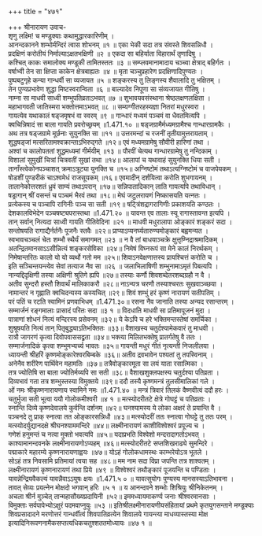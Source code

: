 +++
title = "४७१"

+++
श्रीनारायण उवाच-  
शृणु लक्ष्मि! च मण्डुक्याः कथामुद्धारकारिणीम् ।  
आनन्दकानने शम्भोर्मन्दिरं त्वास शोभनम् ॥१ ॥
एका भेकी सदा तत्र संवस्ते शिवसन्निधौ ।  
प्रदक्षिणं करोतीयं निर्माल्याऽक्षतभक्षिणी ॥२ ॥
एकदा सा बहिर्याता विहारार्थं तृणादिषु ।  
कश्चित् काकः समालोक्य मण्डूकी तामितस्ततः ॥३ ॥
सम्प्लवमानामादाय चञ्च्वा क्षेत्राद् बहिर्गतः ।  
वर्षाभ्वी तेन सा क्षिप्ता काकेन क्षेत्रबाह्यतः ॥४ ॥
मृता चञ्चुप्रहारेण प्रदक्षिणादिपुण्यतः ।  
पुष्पबटुगृहे कन्या गान्धर्वी सा व्यजायत ॥५ ॥
शङ्करस्य तु लिङ्गस्य शैवालादि तु भक्षितम् ।  
तेन पुण्यप्रभावेण शुद्धा मिष्टस्वरान्विता ॥६ ॥
बाल्यादेव निपूणा सा संव्यजायत गीतिषु ।  
नाम्ना सा माधवी साध्वी शम्भुपतिव्रताऽभवत् ॥७ ॥
शुभावयवसंस्थाना श्रेष्ठलक्षणलक्षिता ।  
महाभागवती जातिस्मरा भक्तोत्तमाऽभवत् ॥८ ॥
सम्यग्गीतरहस्यज्ञा नितरां मधुरस्वरा ।  
गायत्येव यथाकालं षड्जमृषभं वा स्वरम् ॥९ ॥
गान्धारं मध्यमं पञ्चमं वा धैवतमित्यपि ।  
क्वचिन्निषादं सा बाला गायति प्रवरोच्छ्रयम् ॥1.471.१० ॥
षड्जग्रामैर्मध्यमग्रामैश्च गान्धारग्रामकैः ।  
अथ तत्र षड्जग्रामे मूर्छनाः सुयुनक्ति सा ॥११ ॥
उत्तरमन्दां च रजनीं तृतीयामुत्तरायताम् ।  
शुद्धषड्जां मत्सरितामश्वक्रान्ताऽभिरुद्गते ॥१२॥
एवं मध्यमग्रामेषु सौवीरी हारिणां तथा ।  
अश्वां च कालोपततां शुद्धमध्यमां गीर्मयीम् ॥१३ ॥
पौरवीं चेत्यथ गान्धारग्रामेषु तु नन्दिकाम् ।  
विशालां सुमुखीं चित्रां चित्रवतीं सुखां तथा ॥१४॥
आलापां च यथावाहं सुयुनक्ति धिया सती ।  
तानाँस्त्वेकोनपञ्चाशत् क्रमाऽत्रूट्या युनक्ति च ॥१५॥
अग्निष्टोमं तथाऽत्यग्निष्टोमं च वाजपेयकम् ।  
षोडशीं पुण्डरीकं चाऽश्वमेधं राजसूयकम् ॥१६॥
एवमादीन् दर्शयित्वा करोति शुभगायनम् ।  
तालानेकोत्तरशतं ध्रुवं साम्यं तथाऽपरान् ॥१७॥
सन्निपातादिकान् लाति गायत्यपि तथाविधान् ।  
षड्रागान् श्रीं वसन्तं च पञ्चमं भैरवं तथा ॥१८॥
मेघं जटुलरायणं निष्कासयति यत्नतः ।  
प्रत्येकस्य च पञ्चापि रागिनीः पञ्च सा सती ॥१९॥
षट्त्रिंशद्रागरागिणीः प्रकाशयति कण्ठतः ।  
देशकालविभेदेन पञ्चषष्ट्यपरास्तथा ॥1.471.२० ॥
यावन्त एव तालाः स्यू रागास्तावन्त इत्यपि ।  
तान् सर्वान् नित्यदा साध्वी गायति गीतिवेदिना ॥२१ ॥
माधवी मधुरालापा ओङ्कारं शङ्करं सदा ।  
सन्तोषयति रागाद्यैर्नर्तनैः पूजनैः स्तवैः ॥२२॥
प्राप्याऽप्यनर्घ्यतारुण्यमोङ्कारं बह्वमन्यत ।  
स्वभावचञ्चलं चेतः शम्भौ स्थैर्यं समागमत् ॥२३ ॥
न वै तां बाधयाञ्चक्रे क्षुत्तृण्निद्राश्रमादिकम् ।  
अतन्द्रितमानसाऽऽसीन्नित्यं शङ्करसेविका ॥२४॥
निमेषं विघ्नरूपं सा मेने कालं निरर्थकम् ।  
निमेषान्तरितः कालो यो यो व्यर्थो गतो मम ॥२५॥
शिवाऽनवेक्षणात्तस्य प्रायश्चित्तं करोति च ।  
इति सञ्चिन्तयन्त्येव सेवां तत्याज नैव सा ॥२६ ॥
जलाभिलाषिणी शम्भुनामाऽमृतं पिबत्यपि ।  
नान्यद्दिदृक्षिणी तस्या अक्षिणी श्रुतिगे ह्यपि ॥२७॥
तस्याः कर्णौ शिवशब्देतरशब्दग्रहौ न वै ।  
अतीव सुन्दरौ हस्तौ शिवार्थं मालिकाकरौ ॥२८॥
नाऽन्यत्र चरणौ तस्याश्चरतः सुखवाञ्च्छया ।  
नामान्तरं न गृह्णाति क्वचिदन्यस्य कस्यचित् ॥२९॥
शिवं शम्भुं हरं कृष्णं नारायणं सतीपतिम् ।  
परं पतिं च रटति स्वामिनं प्रणवाभिधम् ॥1.471.३०॥
रसना नैव जानाति तस्या अन्यद रसान्तरम् ।  
सम्मार्जनं रङ्गमालाः प्रासादं परितः सदा ॥३ १ ॥
विदधाति माधवी सा प्रतिमापूजनं मुदा ।  
पात्राणां शोधनं नित्यं मन्दिरस्य प्रसेवनम् ॥३२॥
ये केऽपि च हरे भक्तिमन्तस्तेषां समर्चिका ।  
शुश्रूषयति नित्यं तान् पितृबुद्ध्याऽतिभक्तितः ॥३३॥
वैशाखस्य चतुर्दश्यामेकवारं तु माधवी ।  
रात्रौ जागरणं कृत्वा दिवोपवाससद्व्रता ॥३४॥
भक्त्या मिलितभक्तेषु प्रातर्गतेषु वै ततः ।  
सम्मार्जनादिकं कृत्वा शम्भुमभ्यर्च्य भावतः ॥३५॥
गायन्ती मधुरं गीतं नृत्यन्ती निजलीलया ।  
ध्यायन्ती श्रीहरिं कृष्णमोङ्कारेश्वरबिम्बके ॥३६॥
अतीव द्रवभावेन पश्यतां तु तपस्विनाम् ।  
अनेनैव शरीरेण पार्थिवेन महामतिः ॥३७॥
तत्रैवोङ्कारमूता सा लयं याता रसात्मिका ।  
तत्र ज्योतिषि सा बाला ज्योतिर्मय्यपि सा सती ॥३८॥
वैशाखशुक्लपक्षस्य चतुर्दश्या पतिव्रता ।  
दिव्यभावं गता तत्र शम्भुस्तस्या विमुक्तये ॥३९॥
ददौ तस्यै कृष्णमन्त्रं तुलसीमालिकां गले ।  
ओं नमः श्रीकृष्णनारायणाय स्वामिने नमः ॥1.471.४० ॥
मन्त्रं त्रिवारं तिलकं वैष्णवीत्वं ददौ हरः ।  
चतुर्भुजा सती भूत्वा ययौ गोलोकमीश्वरी ॥४ १ ॥
मत्स्योदरीतटे क्षेत्रे गोघट्टं च पतिव्रताः ।  
स्नान्ति दिव्ये कृष्णदेवालये कुर्वन्ति दर्शनम् ॥४२॥
घनश्यामस्य ये लोका अक्षरं ते प्रयान्ति वै ।  
पञ्चनदे तु प्राक् स्नात्वा तत ओङ्कारसन्निधौ ॥४३॥
मत्स्योदरीं ततः स्नात्वा गोघट्टे तु ततः परम् ।  
मत्स्योदर्युद्यानदक्षे श्रीघनश्याममन्दिरे ॥४४॥
लक्ष्मीनारायणं काशीविश्वेश्वरं प्रपूज्य च ।  
गणेशं हनुमन्तं च नत्वा मुक्तो भवत्यपि ॥४५॥
यदाप्रभति विश्वेशो मन्दरादागतोऽभवत् ।  
काश्यामानन्दवनके लक्ष्मीनारायणोऽप्यहम् ॥४६॥
मत्स्योदरीतटे सप्तशिखराढ्ये सुमन्दिरे ।  
पद्माकारे महारम्ये कृष्णनारायणाह्वयः ॥४७॥
योऽहं गोलोकधामस्थः काम्भरेयोऽत्र भूतले ।  
सोऽहं तत्र निवसामि प्रतिमायां त्वया सह ॥४८॥
मम नाम सदा विप्रा जपन्ति तत्र शाश्वतम् ।  
लक्ष्मीनारायणं कृष्णनारायणं तथा प्रिये ॥४९ ॥
विश्वेश्वरं तथौङ्कारं पूजयन्ति च पण्डिताः ।  
यावन्नेन्द्रियवैकल्यं यावन्नैवाऽऽयुषः क्षयः ॥1.471.५ ० ॥
यावत्सुयोगः पुण्यस्य मानसस्याऽतिभावना ।  
तावत् सेव्यः प्रयत्नेन मोक्षदो भगवान् हरिः ॥५ १ ॥
य आनन्दवने शम्भोः शिश्रियुः श्रीनिकेतनम् ।  
अचला श्रीर्न मुञ्चेत् तान्महासौख्यप्रदायिनी ॥५२॥
इममध्यायमाकर्ण्य जनाः श्रीश्वरमानसाः ।  
विमुक्ताः सर्वपापेभ्योऽक्षुरं पदमवाप्नुयुः ॥५३ ॥
इतिश्रीलक्ष्मीनारायणीयसंहितायां प्रथमे कृतयुगसन्ताने मण्डूक्याः शिवप्रसादादने मरणोत्तरं गान्धर्वीत्वं शिवपातिव्रत्येन शिवालये गायन्त्या माधव्यास्तस्या मोक्ष इत्यादिनिरूपणनामैकसप्तत्यधिकचतुश्शततमोध्यायः ॥४७ १ ॥
    

